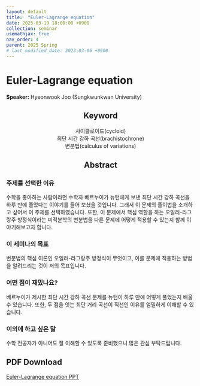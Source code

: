```yaml
---
layout: default
title:  "Euler-Lagrange equation"
date: 2025-03-19 18:00:00 +0900
collection: seminar
usemathjax: true
nav_order: 4
parent: 2025 Spring
# last_modified_date: 2023-03-06 +0900
---
```

# Euler-Lagrange equation

**Speaker:** Hyeonwook Joo (Sungkwunkwan University) <br>
   
## <center> Keyword </center>
<center>사이클로이드(cycloid)</center>
<center>최단 시간 강하 곡선(brachistochrone)</center>
<center>변분법(calculus of variations)</center>
   
## <center> Abstract </center>

### 주제를 선택한 이유
수학을 좋아하는 사람이라면 수학자 베르누이가 뉴턴에게 보낸 최단 시간 강하 곡선을 하루 만에 풀었다는 이야기를 들어 보셨을 것입니다. 그래서 이 문제의 풀이법을 소개하고 싶어서 이 주제를 선택하였습니다. 또한, 이 문제에서 핵심 역할을 하는 오일러-라그랑주 방정식이라는 미적분학의 변분법을 다른 문제에 어떻게 적용할 수 있는지 함께 이야기해보고자 합니다.

### 이 세미나의 목표
변분법의 핵심 이론인 오일러-라그랑주 방정식이 무엇이고, 이를 문제에 적용하는 방법을 알려드리는 것이 저의 목표입니다.

### 어떤 점이 재밌나요?
베르누이가 제시한 최단 시간 강하 곡선 문제를 뉴턴이 하루 만에 어떻게 풀었는지 배울 수 있습니다. 또한, 두 점을 잇는 최단 거리 곡선이 직선인 이유를 엄밀하게 이해할 수 있습니다.

### 이외에 하고 싶은 말
수학 전공자가 아니어도 잘 이해할 수 있도록 준비했으니 많은 관심 부탁드립니다.

<!--## Video Link

[![Video Label](pictures/3_series.jpg)](https://www.youtube.com/watch?v=A7bbyU1Br3I)-->

## PDF Download
<a target='_blank' href='download/EulerLagrange.pdf'>Euler-Lagrange equation PPT</a>
